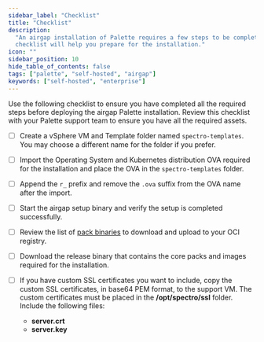 ```yaml
---
sidebar_label: "Checklist"
title: "Checklist"
description:
  "An airgap installation of Palette requires a few steps to be completed before the installation can begin. This
  checklist will help you prepare for the installation."
icon: ""
sidebar_position: 10
hide_table_of_contents: false
tags: ["palette", "self-hosted", "airgap"]
keywords: ["self-hosted", "enterprise"]
---
```


Use the following checklist to ensure you have completed all the required steps before deploying the airgap Palette
installation. Review this checklist with your Palette support team to ensure you have all the required assets.

- [ ] Create a vSphere VM and Template folder named `spectro-templates`. You may choose a different name for the folder
      if you prefer.

- [ ] Import the Operating System and Kubernetes distribution OVA required for the installation and place the OVA in the
      `spectro-templates` folder.

- [ ] Append the `r_` prefix and remove the `.ova` suffix from the OVA name after the import.

- [ ] Start the airgap setup binary and verify the setup is completed successfully.

- [ ] Review the list of [pack binaries](../../../../downloads/self-hosted-palette/additional-packs.md) to download and
      upload to your OCI registry.

- [ ] Download the release binary that contains the core packs and images required for the installation.

- [ ] If you have custom SSL certificates you want to include, copy the custom SSL certificates, in base64 PEM format,
      to the support VM. The custom certificates must be placed in the **/opt/spectro/ssl** folder. Include the
      following files:
  - **server.crt**
  - **server.key**
